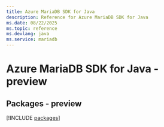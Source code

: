 ```yaml
---
title: Azure MariaDB SDK for Java
description: Reference for Azure MariaDB SDK for Java
ms.date: 08/22/2025
ms.topic: reference
ms.devlang: java
ms.service: mariadb
---
```

# Azure MariaDB SDK for Java - preview
## Packages - preview
[!INCLUDE [packages](mariadb-index.md)]